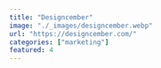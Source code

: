 ```yaml
---
title: "Designcember"
image: "./_images/designcember.webp"
url: "https://designcember.com/"
categories: ["marketing"]
featured: 4
---
```

